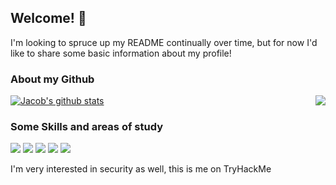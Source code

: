 ## Welcome! 👋

I'm looking to spruce up my README continually over time, but for now I'd like to share some basic information about my profile!

### About my Github
[![Jacob's github stats](https://github-readme-stats.vercel.app/api?username=JG3233&theme=radical&count_private=true)](https://github.com/anuraghazra/github-readme-stats)
<img align="right" src="https://github-readme-stats.vercel.app/api/top-langs/?username=JG3233&theme=radical&count_private=true&langs_count=10" />


### Some Skills and areas of study 

![](https://img.shields.io/badge/Editor-VSCode-informational?style=flat&logo=<LOGO_NAME>&logoColor=white&color=34ff34)
![](https://img.shields.io/badge/OS-Windows,Linux-informational?style=flat&logo=<LOGO_NAME>&logoColor=white&color=34ff34)
![](https://img.shields.io/badge/Learning-Python-informational?style=flat&logo=<LOGO_NAME>&logoColor=white&color=34ff34)
![](https://img.shields.io/badge/Learning-Security-informational?style=flat&logo=<LOGO_NAME>&logoColor=white&color=34ff34)
![](https://img.shields.io/badge/Learning-Computer_Architecture-informational?style=flat&logo=<LOGO_NAME>&logoColor=white&color=34ff34)

I'm very interested in security as well, this is me on TryHackMe
<script src="https://tryhackme.com/badge/184467"></script>
